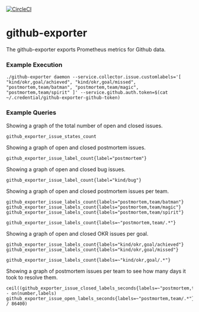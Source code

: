 [![CircleCI](https://circleci.com/gh/giantswarm/github-exporter.svg?&style=shield)](https://circleci.com/gh/giantswarm/github-exporter)

# github-exporter

The github-exporter exports Prometheus metrics for Github data.



### Example Execution

```
./github-exporter daemon --service.collector.issue.customlabels='[ "kind/okr,goal/achieved", "kind/okr,goal/missed", "postmortem,team/batman", "postmortem,team/magic", "postmortem,team/spirit" ]' --service.github.auth.token=$(cat ~/.credential/github-exporter-github-token)
```



### Example Queries

Showing a graph of the total number of open and closed issues.

```
github_exporter_issue_states_count
```

Showing a graph of open and closed postmortem issues.

```
github_exporter_issue_label_count{label="postmortem"}
```

Showing a graph of open and closed bug issues.

```
github_exporter_issue_label_count{label="kind/bug"}
```

Showing a graph of open and closed postmortem issues per team.

```
github_exporter_issue_labels_count{labels="postmortem,team/batman"}
github_exporter_issue_labels_count{labels="postmortem,team/magic"}
github_exporter_issue_labels_count{labels="postmortem,team/spirit"}
```

```
github_exporter_issue_labels_count{labels=~"postmortem,team/.*"}
```

Showing a graph of open and closed OKR issues per goal.

```
github_exporter_issue_labels_count{labels="kind/okr,goal/achieved"}
github_exporter_issue_labels_count{labels="kind/okr,goal/missed"}
```

```
github_exporter_issue_labels_count{labels=~"kind/okr,goal/.*"}
```

Showing a graph of postmortem issues per team to see how many days it took to
resolve them.

```
ceil((github_exporter_issue_closed_labels_seconds{labels=~"postmortem,team/.*"} - on(number,labels) github_exporter_issue_open_labels_seconds{labels=~"postmortem,team/.*"}) / 86400)
```
